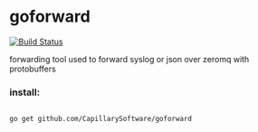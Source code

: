 goforward
=========
[![Build Status](https://travis-ci.org/CapillarySoftware/goforward.svg?branch=master)](https://travis-ci.org/CapillarySoftware/goforward)

forwarding tool used to forward syslog or json over zeromq with protobuffers

<h3>install:</h3>
<pre>
<code>
go get github.com/CapillarySoftware/goforward
</code>
</pre>
